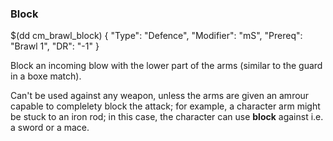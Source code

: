 ### Block

$(dd cm_brawl_block)
{ "Type": "Defence",
	"Modifier": "mS",
	"Prereq": "Brawl 1",
	"DR": "-1"
}

Block an incoming blow with the lower part of the arms (similar to the guard
in a boxe match).

Can't be used against any weapon, unless the arms are given an amrour
capable to complelety block the attack; for example, a character arm might be 
stuck to an iron rod; in this case, the character can use __block__ against i.e. 
a sword or a mace.